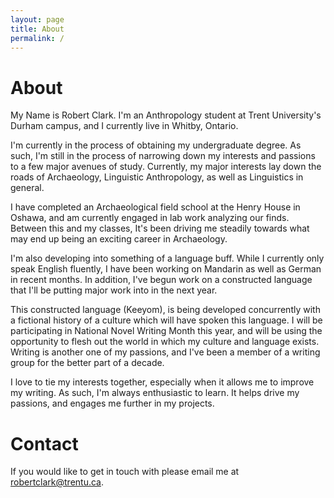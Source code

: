 ```yaml
---
layout: page
title: About
permalink: /
---
```

# About

My Name is Robert Clark. I'm an Anthropology student at Trent University's Durham campus, and I currently live in Whitby, Ontario.

I'm currently in the process of obtaining my undergraduate degree. As such, I'm still in the process of narrowing down my interests and passions to a few major avenues of study. Currently, my major interests lay down the roads of Archaeology, Linguistic Anthropology, as well as Linguistics in general.

I have completed an Archaeological field school at the Henry House in Oshawa, and am currently engaged in lab work analyzing our finds. Between this and my classes, It's been driving me steadily towards what may end up being an exciting career in Archaeology.

I'm also developing into something of a language buff. While I currently only speak English fluently, I have been working on Mandarin as well as German in recent months. In addition, I've begun work on a constructed language that I'll be putting major work into in the next year. 

This constructed language (Keeyom), is being developed concurrently with a fictional history of a culture which will have spoken this language. I will be participating in National Novel Writing Month this year, and will be using the opportunity to flesh out the world in which my culture and language exists. Writing is another one of my passions, and I've been a member of a writing group for the better part of a decade.

I love to tie my interests together, especially when it allows me to improve my writing. As such, I'm always enthusiastic to learn. It helps drive my passions, and engages me further in my projects.

# Contact

If you would like to get in touch with please email me at [robertclark@trentu.ca][1].

[1]: mailto:robertclark@trentu.ca
